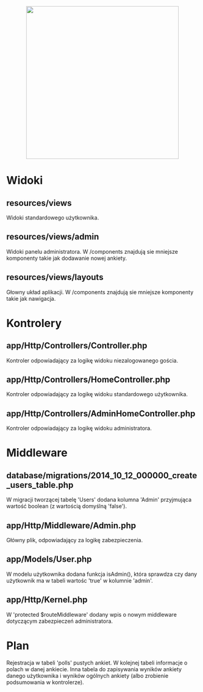 <p align="center"><a href="https://laravel.com" target="_blank"><img src="https://raw.githubusercontent.com/laravel/art/master/logo-lockup/5%20SVG/2%20CMYK/1%20Full%20Color/laravel-logolockup-cmyk-red.svg" width="400"></a></p>

# Widoki

## resources/views
Widoki standardowego użytkownika.

## resources/views/admin
Widoki panelu administratora. W /components znajdują sie mniejsze komponenty takie jak dodawanie nowej ankiety.

## resources/views/layouts
Głowny układ aplikacji. W /components znajdują sie mniejsze komponenty takie jak nawigacja.

# Kontrolery

## app/Http/Controllers/Controller.php
Kontroler odpowiadający za logikę widoku niezalogowanego gościa.

## app/Http/Controllers/HomeController.php
Kontroler odpowiadający za logikę widoku standardowego użytkownika.

## app/Http/Controllers/AdminHomeController.php
Kontroler odpowiadający za logikę widoku administratora.

# Middleware

## database/migrations/2014_10_12_000000_create_users_table.php
W migracji tworzącej tabelę 'Users' dodana kolumna 'Admin' przyjmująca wartość boolean (z wartością domyślną 'false').

## app/Http/Middleware/Admin.php
Główny plik, odpowiadający za logikę zabezpieczenia.

## app/Models/User.php
W modelu użytkownika dodana funkcja isAdmin(), która sprawdza czy dany użytkownik ma w tabeli wartośc 'true' w kolumnie 'admin'.

## app/Http/Kernel.php
W 'protected $routeMiddleware' dodany wpis o nowym middleware dotyczącym zabezpieczeń administratora.

# Plan
Rejestracja w tabeli 'polls' pustych ankiet.
W kolejnej tabeli informacje o polach w danej ankiecie.
Inna tabela do zapisywania wyników ankiety danego użytkownika i wyników ogólnych ankiety (albo zrobienie podsumowania w kontrolerze).